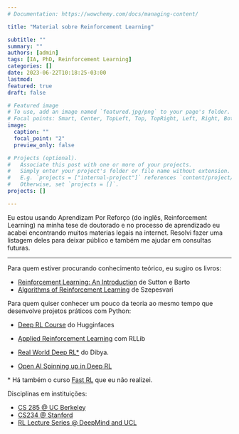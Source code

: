 ```yaml
---
# Documentation: https://wowchemy.com/docs/managing-content/

title: "Material sobre Reinforcement Learning"

subtitle: ""
summary: ""
authors: [admin]
tags: [IA, PhD, Reinforcement Learning]
categories: []
date: 2023-06-22T10:18:25-03:00
lastmod:
featured: true
draft: false

# Featured image
# To use, add an image named `featured.jpg/png` to your page's folder.
# Focal points: Smart, Center, TopLeft, Top, TopRight, Left, Right, BottomLeft, Bottom, BottomRight.
image:
  caption: ""
  focal_point: "2"
  preview_only: false

# Projects (optional).
#   Associate this post with one or more of your projects.
#   Simply enter your project's folder or file name without extension.
#   E.g. `projects = ["internal-project"]` references `content/project/deep-learning/index.md`.
#   Otherwise, set `projects = []`.
projects: []

---
```



Eu estou usando Aprendizam Por Reforço (do inglês, Reinforcement Learning) na minha tese de doutorado e no processo de aprendizado eu acabei encontrando muitos materias legais na internet. Resolvi fazer uma listagem deles para deixar público e também me ajudar em consultas futuras.

--------

Para quem estiver procurando conhecimento teórico, eu sugiro os livros: 

* [Reinforcement Learning: An Introduction](http://incompleteideas.net/book/RLbook2020.pdf) de Sutton e Barto
* [Algorithms of Reinforcement Learning](https://sites.ualberta.ca/~szepesva/rlbook.html) de Szepesvari


Para quem quiser conhecer um pouco da teoria ao mesmo tempo que desenvolve projetos práticos com Python: 

* [Deep RL Course](https://huggingface.co/learn/deep-rl-course/) do Hugginfaces

* [Applied Reinforcement Learning](https://applied-rl-course.netlify.app/en) com RLLib

* [Real World Deep RL*](https://courses.dibya.online/) do Dibya.

* [Open AI Spinning up in Deep RL](https://spinningup.openai.com/en/latest/index.html)


\* Há também o curso [Fast RL](https://courses.dibya.online/p/fastdeeprl) que eu não realizei. 

Disciplinas em instituições:

* [CS 285 @ UC Berkeley](https://rail.eecs.berkeley.edu/deeprlcourse/)
* [CS234 @ Stanford](http://web.stanford.edu/class/cs234/index.html)
* [RL Lecture Series @ DeepMind and UCL ](https://www.youtube.com/playlist?list=PLqYmG7hTraZDVH599EItlEWsUOsJbAodm)
